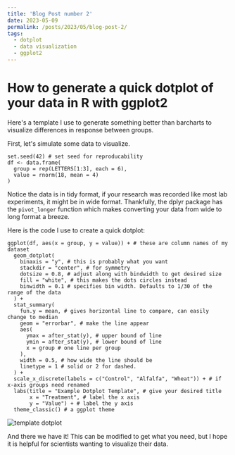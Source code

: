 ```yaml
---
title: 'Blog Post number 2'
date: 2023-05-09
permalink: /posts/2023/05/blog-post-2/
tags:
  - dotplot
  - data visualization
  - ggplot2
---
```


How to generate a quick dotplot of your data in R with ggplot2
======

Here's a template I use to generate something better than barcharts to visualize differences in response between groups.

First, let's simulate some data to visualize. 

```
set.seed(42) # set seed for reproducability
df <- data.frame(
  group = rep(LETTERS[1:3], each = 6),
  value = rnorm(18, mean = 4)
)
```

Notice the data is in tidy format, if your research was recorded like most lab experiments, it might be in wide format. Thankfully, the dplyr package has the `pivot_longer` function which makes converting your data from wide to long format a breeze.

Here is the code I use to create a quick dotplot:
```
ggplot(df, aes(x = group, y = value)) + # these are column names of my dataset
  geom_dotplot(
    binaxis = "y", # this is probably what you want
    stackdir = "center", # for symmetry
    dotsize = 0.8, # adjust along with bindwidth to get desired size
    fill = "white", # this makes the dots circles instead
    binwidth = 0.1 # specifies bin width. Defaults to 1/30 of the range of the data
  ) +
  stat_summary(
    fun.y = mean, # gives horizontal line to compare, can easily change to median
    geom = "errorbar", # make the line appear
    aes(
      ymax = after_stat(y), # upper bound of line
      ymin = after_stat(y), # lower bound of line
      x = group # one line per group
    ),
    width = 0.5, # how wide the line should be
    linetype = 1 # solid or 2 for dashed.
  ) +
  scale_x_discrete(labels = c("Control", "Alfalfa", "Wheat")) + # if x-axis groups need renamed
  labs(title = "Example Dotplot Template", # give your desired title
       x = "Treatment", # label the x axis
       y = "Value") + # label the y axis
  theme_classic() # a ggplot theme
```
![template dotplot](https://github.com/clstacy/clstacy.github.io/blob/master/images/3953273590_704e3899d5_m.jpg?raw=true)

And there we have it! This can be modified to get what you need, but I hope it is helpful for scientists wanting to visualize their data.
